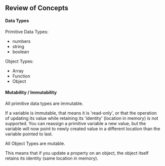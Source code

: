 ## Review of Concepts

#### Data Types

Primitive Data Types: 

+ numbers
+ string 
+ boolean

Object Types:

+ Array
+ Function
+ Object

#### Mutability / Immutability

All primitive data types are immutable. 

If a variable is immutable, that means it is 'read-only', or that the operation of updating its value while retaining its 'identity' (location in memory) is not supported.  You can reassign a primitive variable a new value, but the variable will now point to newly created value in a different location than the variable pointed to last.

All Object Types are mutable.  

This means that if you update a property on an object, the object itself retains its identity (same location in memory).
 

